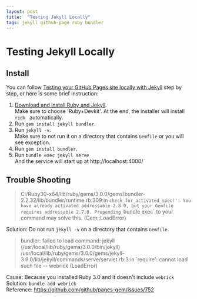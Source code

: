 ```yaml
---
layout: post
title:  "Testing Jekyll Locally"
tags: jekyll github-page ruby bundler
---
```

# Testing Jekyll Locally
## Install
You can follow [Testing your GitHub Pages site locally with Jekyll](https://docs.github.com/en/pages/setting-up-a-github-pages-site-with-jekyll/testing-your-github-pages-site-locally-with-jekyll)
step by step, or here is some brief instruction:
1. [Download and install Ruby and Jekyll](https://jekyllrb.com/docs/installation/windows/).  
    Make sure to choose 'Ruby+Devkit'. At the end, the installer will install `ridk ` automatically.
2. Run `gem install jekyll bundler`.
3. Run `jekyll -v`.  
    Make sure to not run it on a directory that contains `Gemfile` or you will see exception.
4. Run `gem install bundler`.
5. Run `bundle exec jekyll serve`  
    And the service will start up at http://localhost:4000/

## Trouble Shooting
> C:/Ruby30-x64/lib/ruby/gems/3.0.0/gems/bundler-2.2.32/lib/bundler/runtime.rb:309:in `check_for_activated_spec!': You have already activated addressable 2.8.0, but your Gemfile requires addressable 2.7.0. Prepending `bundle exec` to your command may solve this. (Gem::LoadError)

Solution: Do not run `jekyll -v` on a directory that contains `Gemfile`.

> bundler: failed to load command: jekyll (/usr/local/lib/ruby/gems/3.0.0/bin/jekyll)
/usr/local/lib/ruby/gems/3.0.0/gems/jekyll-3.9.0/lib/jekyll/commands/serve/servlet.rb:3:in `require': cannot load such file -- webrick (LoadError)

Cause: Because you installed Ruby 3.0 and it doesn't include `webrick`
Solution: `bundle add webrick`  
Reference: https://github.com/github/pages-gem/issues/752  

